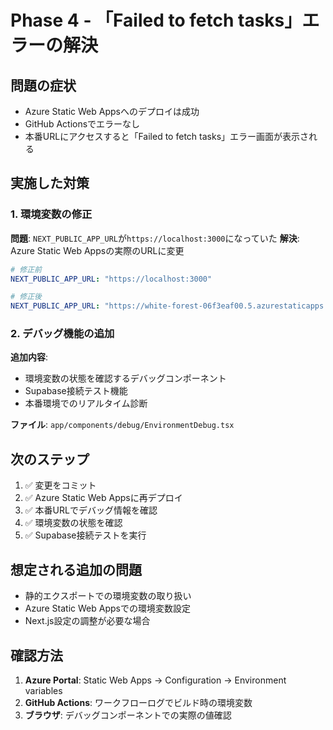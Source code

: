 # Phase 4 - 「Failed to fetch tasks」エラーの解決

## 問題の症状
- Azure Static Web Appsへのデプロイは成功
- GitHub Actionsでエラーなし
- 本番URLにアクセスすると「Failed to fetch tasks」エラー画面が表示される

## 実施した対策

### 1. 環境変数の修正
**問題**: `NEXT_PUBLIC_APP_URL`が`https://localhost:3000`になっていた
**解決**: Azure Static Web Appsの実際のURLに変更
```yaml
# 修正前
NEXT_PUBLIC_APP_URL: "https://localhost:3000"

# 修正後
NEXT_PUBLIC_APP_URL: "https://white-forest-06f3eaf00.5.azurestaticapps.net"
```

### 2. デバッグ機能の追加
**追加内容**:
- 環境変数の状態を確認するデバッグコンポーネント
- Supabase接続テスト機能
- 本番環境でのリアルタイム診断

**ファイル**: `app/components/debug/EnvironmentDebug.tsx`

## 次のステップ
1. ✅ 変更をコミット
2. ✅ Azure Static Web Appsに再デプロイ
3. ✅ 本番URLでデバッグ情報を確認
4. ✅ 環境変数の状態を確認
5. ✅ Supabase接続テストを実行

## 想定される追加の問題
- 静的エクスポートでの環境変数の取り扱い
- Azure Static Web Appsでの環境変数設定
- Next.js設定の調整が必要な場合

## 確認方法
1. **Azure Portal**: Static Web Apps → Configuration → Environment variables
2. **GitHub Actions**: ワークフローログでビルド時の環境変数
3. **ブラウザ**: デバッグコンポーネントでの実際の値確認 